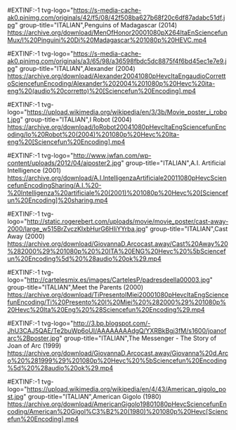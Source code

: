 #EXTINF:-1 tvg-logo="https://s-media-cache-ak0.pinimg.com/originals/42/f5/08/42f508ba627b68f20c6df87adabc51df.jpg" group-title="ITALIAN",Penguins of Madagascar (2014) https://archive.org/download/MenOfHonor20001080pX264ItaEnSciencefunMux/I%20Pinguini%20Di%20Madagascar%201080p%20HEVC.mp4

#EXTINF:-1 tvg-logo="https://s-media-cache-ak0.pinimg.com/originals/a3/65/98/a36598fbdc5dc8875f4f6bd45ec1e7e9.jpg" group-title="ITALIAN",Alexander (2004) https://archive.org/download/Alexander20041080pHevcItaEngaudioCorrettoSciencefunEncoding/Alexander%202004%201080p%20Hevc%20ita-eng%20(audio%20corretto)%20[Sciencefun%20Encoding].mp4

#EXTINF:-1 tvg-logo="https://upload.wikimedia.org/wikipedia/en/3/3b/Movie_poster_i_robot.jpg" group-title="ITALIAN",I Robot (2004) https://archive.org/download/IoRobot20041080pHevcItaEngSciencefunEncoding/Io%20Robot%20(2004)%201080p%20Hevc%20Ita-eng%20[Sciencefun%20Encoding].mp4

#EXTINF:-1 tvg-logo="http://www.jwfan.com/wp-content/uploads/2012/04/aiposter2.jpg" group-title="ITALIAN",A.I. Artificial Intelligence (2001) https://archive.org/download/A.I.IntelligenzaArtificiale20011080pHevcSciencefunEncodingSharing/A.I.%20-%20Intelligenza%20artificiale%20(2001)%201080p%20Hevc%20[Sciencefun%20Encoding]%20sharing.mp4

#EXTINF:-1 tvg-logo="http://static.rogerebert.com/uploads/movie/movie_poster/cast-away-2000/large_w515BrZvczKIxbHurG6HIiYYrba.jpg" group-title="ITALIAN",Cast Away (2000) https://archive.org/download/GiovannaD.Arcocast.away/Cast%20Away%20%282000%29%201080p%20%20ITA%20ENG%20Hevc%20%5bSciencefun%20Encoding%5d%20%28audio%20ok%29.mp4

#EXTINF:-1 tvg-logo="http://cartelesmix.es/images/CartelesP/padresdeella00003.jpg" group-title="ITALIAN",Meet the Parents (2000) https://archive.org/download/TiPresentoIMiei20001080pHevcItaEngSciencefunEncoding/Ti%20Presento%20I%20Miei%20%282000%29%201080p%20Hevc%20Ita%20Eng%20%28Sciencefun%20Encoding%29.mp4

#EXTINF:-1 tvg-logo="http://3.bp.blogspot.com/-JhU3CAJ5QAE/Te2buWp6oUI/AAAAAAAAdgQ/YXRBkBgj3fM/s1600/joanofarc%2Bposter.jpg" group-title="ITALIAN",The Messenger - The Story of Joan of Arc (1999) https://archive.org/download/GiovannaD.Arcocast.away/Giovanna%20d.Arco%20%281999%29%201080p%20Hevc%20%5bSciencefun%20Encoding%5d%20%28audio%20ok%29.mp4

#EXTINF:-1 tvg-logo="https://upload.wikimedia.org/wikipedia/en/4/43/American_gigolo_post.jpg" group-title="ITALIAN",American Gigolo (1980)
https://archive.org/download/AmericanGigolo19801080pHevcSciencefunEncoding/American%20Gigol%C3%B2%20(1980)%201080p%20Hevc[Sciencefun%20Encoding].mp4

